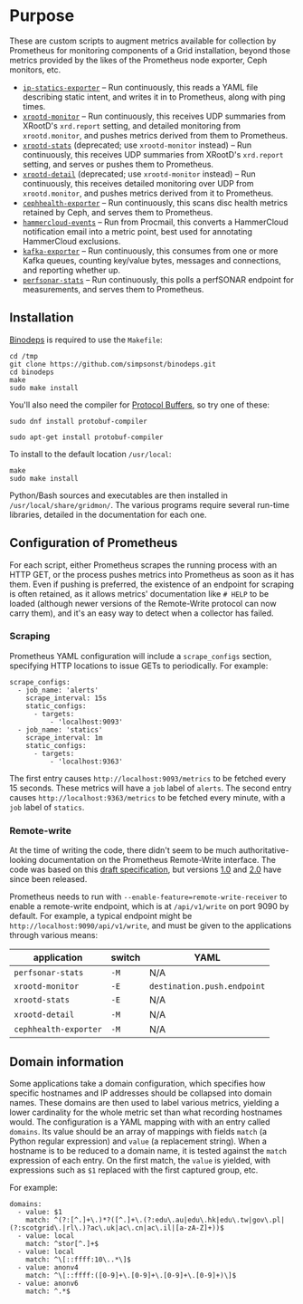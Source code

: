 # Purpose

These are custom scripts to augment metrics available for collection by Prometheus for monitoring components of a Grid installation, beyond those metrics provided by the likes of the Prometheus node exporter, Ceph monitors, etc.

- [`ip-statics-exporter`](static.md) &ndash; Run continuously, this reads a YAML file describing static intent, and writes it in to Prometheus, along with ping times.
- [`xrootd-monitor`](xrootd.md) &ndash; Run continuously, this receives UDP summaries from XRootD's `xrd.report` setting, and detailed monitoring from `xrootd.monitor`, and pushes metrics derived from them to Prometheus.
- [`xrootd-stats`](xrootd-summary.md) (deprecated; use `xrootd-monitor` instead) &ndash; Run continuously, this receives UDP summaries from XRootD's `xrd.report` setting, and serves or pushes them to Prometheus.
- [`xrootd-detail`](xrootd-detail.md) (deprecated; use `xrootd-monitor` instead) &ndash; Run continuously, this receives detailed monitoring over UDP from `xrootd.monitor`, and pushes metrics derived from it to Prometheus.
- [`cephhealth-exporter`](cephhealth.md) &ndash; Run continuously, this scans disc health metrics retained by Ceph, and serves them to Prometheus.
- [`hammercloud-events`](hammercloud.md) &ndash; Run from Procmail, this converts a HammerCloud notification email into a metric point, best used for annotating HammerCloud exclusions.
- [`kafka-exporter`](kafka.md) &ndash; Run continuously, this consumes from one or more Kafka queues, counting key/value bytes, messages and connections, and reporting whether up.
- [`perfsonar-stats`](perfsonar.md) &ndash; Run continuously, this polls a perfSONAR endpoint for measurements, and serves them to Prometheus.
<!-- - `static-metrics` (deprecated; use `ip-statics-exporter` instead) &ndash; Run as a cronjob, this generates a file holding Prometheus metrics describing static intent, and bungs in some ping times just for the sake of high coupling and low cohesion. -->


## Installation

[Binodeps](https://github.com/simpsonst/binodeps) is required to use the `Makefile`:

```
cd /tmp
git clone https://github.com/simpsonst/binodeps.git
cd binodeps
make
sudo make install
```

You'll also need the compiler for [Protocol Buffers](https://developers.google.com/protocol-buffers), so try one of these:

```
sudo dnf install protobuf-compiler
```

```
sudo apt-get install protobuf-compiler
```

To install to the default location `/usr/local`:

```
make
sudo make install
```

Python/Bash sources and executables are then installed in `/usr/local/share/gridmon/`.
The various programs require several run-time libraries, detailed in the documentation for each one.


## Configuration of Prometheus

For each script, either Prometheus scrapes the running process with an HTTP GET, or the process pushes metrics into Prometheus as soon as it has them.
Even if pushing is preferred, the existence of an endpoint for scraping is often retained, as it allows metrics' documentation like `# HELP` to be loaded (although newer versions of the Remote-Write protocol can now carry them), and it's an easy way to detect when a collector has failed.

### Scraping

Prometheus YAML configuration will include a `scrape_configs` section, specifying HTTP locations to issue GETs to periodically.
For example:

```
scrape_configs:
  - job_name: 'alerts'
    scrape_interval: 15s
    static_configs:
      - targets:
          - 'localhost:9093'
  - job_name: 'statics'
    scrape_interval: 1m
    static_configs:
      - targets:
          - 'localhost:9363'
```

The first entry causes `http://localhost:9093/metrics` to be fetched every 15 seconds.
These metrics will have a `job` label of `alerts`.
The second entry causes `http://localhost:9363/metrics` to be fetched every minute, with a `job` label of `statics`.


### Remote-write

At the time of writing the code, there didn't seem to be much authoritative-looking documentation on the Prometheus Remote-Write interface.
The code was based on this [draft specification](https://docs.google.com/document/d/1LPhVRSFkGNSuU1fBd81ulhsCPR4hkSZyyBj1SZ8fWOM/edit#), but versions [1.0](https://prometheus.io/docs/specs/prw/remote_write_spec/) and [2.0](https://prometheus.io/docs/specs/prw/remote_write_spec_2_0/) have since been released.

Prometheus needs to run with `--enable-feature=remote-write-receiver` to enable a remote-write endpoint, which is at `/api/v1/write` on port 9090 by default.
For example, a typical endpoint might be `http://localhost:9090/api/v1/write`, and must be given to the applications through various means:

| application | switch | YAML |
|-------------|--------|------|
| `perfsonar-stats` | `-M` | N/A |
| `xrootd-monitor` | `-E` | `destination.push.endpoint` |
| `xrootd-stats` | `-E` | N/A |
| `xrootd-detail` | `-M` | N/A |
| `cephhealth-exporter` | `-M` | N/A |


## Domain information

Some applications take a domain configuration, which specifies how specific hostnames and IP addresses should be collapsed into domain names.
These domains are then used to label various metrics, yielding a lower cardinality for the whole metric set than what recording hostnames would.
The configuration is a YAML mapping with with an entry called `domains`.
Its value should be an array of mappings with fields `match` (a Python regular expression) and `value` (a replacement string).
When a hostname is to be reduced to a domain name, it is tested against the `match` expression of each entry.
On the first match, the `value` is yielded, with expressions such as `$1` replaced with the first captured group, etc.

For example:

```
domains:
  - value: $1
    match: ^(?:[^.]+\.)*?([^.]+\.(?:edu\.au|edu\.hk|edu\.tw|gov\.pl|(?:scotgrid\.|rl\.)?ac\.uk|ac\.cn|ac\.il|[a-zA-Z]+))$
  - value: local
    match: ^stor[^.]+$
  - value: local
    match: ^\[::ffff:10\..*\]$
  - value: anonv4
    match: ^\[::ffff:([0-9]+\.[0-9]+\.[0-9]+\.[0-9]+)\]$
  - value: anonv6
    match: ^.*$
```

